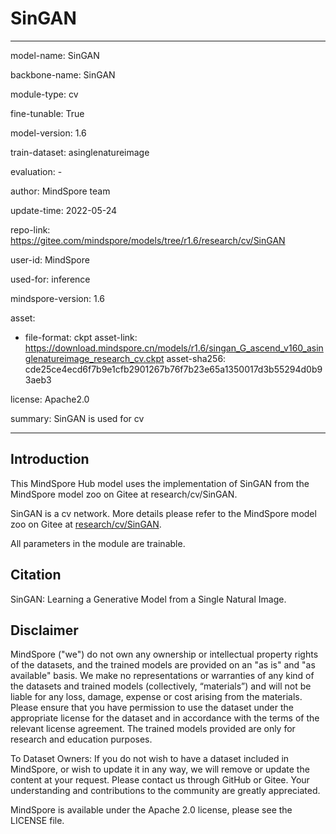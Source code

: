 # SinGAN

---

model-name: SinGAN

backbone-name: SinGAN

module-type: cv

fine-tunable: True

model-version: 1.6

train-dataset: asinglenatureimage

evaluation: -

author: MindSpore team

update-time: 2022-05-24

repo-link: <https://gitee.com/mindspore/models/tree/r1.6/research/cv/SinGAN>

user-id: MindSpore

used-for: inference

mindspore-version: 1.6

asset:

-
    file-format: ckpt
    asset-link: <https://download.mindspore.cn/models/r1.6/singan_G_ascend_v160_asinglenatureimage_research_cv.ckpt>
    asset-sha256: cde25ce4ecd6f7b9e1cfb2901267b76f7b23e65a1350017d3b55294d0b93aeb3

license: Apache2.0

summary: SinGAN is used for cv

---

## Introduction

This MindSpore Hub model uses the implementation of SinGAN from the MindSpore model zoo on Gitee at research/cv/SinGAN.

SinGAN is a cv network. More details please refer to the MindSpore model zoo on Gitee at [research/cv/SinGAN](https://gitee.com/mindspore/models/blob/r1.6/research/cv/SinGAN/README.md).

All parameters in the module are trainable.

## Citation

SinGAN: Learning a Generative Model from a Single Natural Image.

## Disclaimer

MindSpore ("we") do not own any ownership or intellectual property rights of the datasets, and the trained models are provided on an "as is" and "as available" basis. We make no representations or warranties of any kind of the datasets and trained models (collectively, “materials”) and will not be liable for any loss, damage, expense or cost arising from the materials. Please ensure that you have permission to use the dataset under the appropriate license for the dataset and in accordance with the terms of the relevant license agreement. The trained models provided are only for research and education purposes.

To Dataset Owners: If you do not wish to have a dataset included in MindSpore, or wish to update it in any way, we will remove or update the content at your request. Please contact us through GitHub or Gitee. Your understanding and contributions to the community are greatly appreciated.

MindSpore is available under the Apache 2.0 license, please see the LICENSE file.
